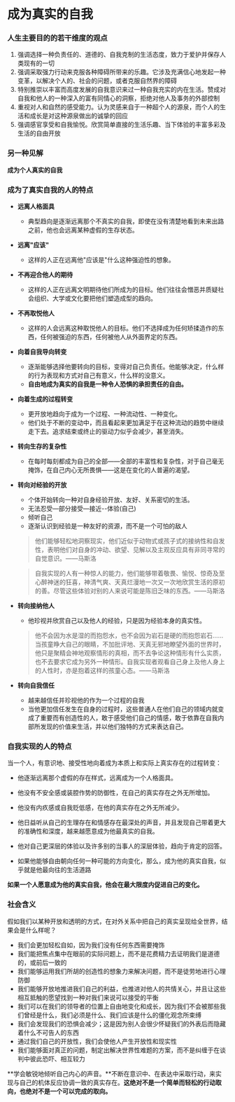 # 成为真实的自我

### 人生主要目的的若干维度的观点

1. 强调选择一种负责任的、道德的、自我克制的生活态度，致力于爱护并保存人类现有的一切
2. 强调采取强力行动来克服各种障碍所带来的乐趣。它涉及充满信心地发起一种变革，以解决个人的、社会的问题，或者克服自然界的障碍
3. 特别推崇以丰富而高度发展的自我意识来过一种自我充实的内在生活。赞成对自我和他人的一种深入的富有同情心的洞察，拒绝对他人及事务的外部控制
4. 重视对人和自然的感受能力。认为灵感来自于一种超个人的源泉，而个人的生活和成长是对这种源泉做出的诚挚的回应
5. 强调感官享受和自我愉悦。欣赏简单直接的生活乐趣、当下体验的丰富多彩及生活的自由开放

### 另一种见解

**成为个人真实的自我**

### 成为了真实自我的人的特点

- **远离人格面具**

  - 典型趋向是逐渐远离那个不真实的自我，即使在没有清楚地看到未来出路之前，他也会远离某种虚假的生存状态。

- **远离"应该"**

  - 这样的人正在远离他"应该是"什么这种强迫性的想象。

- **不再迎合他人的期待**

  - 这样的人正在远离文明期待他们所成为的目标。他们往往会憎恶并质疑社会组织、大学或文化要把他们塑造成型的趋向。

- **不再取悦他人**

  - 这样的人会远离这种取悦他人的目标。他们不选择成为任何矫揉造作的东西，任何被强迫的东西，任何被他人从外面界定的东西。

- **向着自我导向转变**

  - 逐渐能够选择他要转向的目标，变得对自己负责任。他能够决定，什么样的行为表现和方式对自己有意义，什么样的没意义。
  - **自由地成为真实的自我是一种令人恐惧的承担责任的自由。**

- **向着生成的过程转变**

  - 更开放地趋向于成为一个过程、一种流动性、一种变化。
  - 他们处于不断的变动中，而且看起来更加满足于在这种流动的趋势中继续走下去。追求结束或终止的驱动力似乎会减少，甚至消失。

- **转向生存的复杂性**

  - 在每时每刻都成为自己的全部——全部的丰富性和复杂性，对于自己毫无掩饰，在自己内心无所畏惧——这是在变化的人普遍的渴望。

- **转向对经验的开放**

  - 个体开始转向一种对自身经验开放、友好、关系密切的生活。
  - 无法忍受—部分接受—接近--体验(自己)
  - 倾听自己
  - 逐渐认识到经验是一种友好的资源，而不是一个可怕的敌人

  > 他们能够轻松地洞察现实，他们近似于动物式或孩子式的接纳性和自发性，表明他们对自身的冲动、欲望、见解以及主观反应具有非同寻常的自觉意识。——马斯洛

  > 自我实现的人有一种惊人的能力，他们能够带着敬畏、愉悦、惊奇及至心醉神迷的狂喜，神清气爽、天真烂漫地一次又一次地欣赏生活的原初的善。尽管这些体验对别的人来说可能是陈旧乏味的东西。——马斯洛

- **转向接纳他人**

  - 他珍视并欣赏自己以及他人的经验，只是因为经验本身的真实性。

  > 他不会因为水是湿的而抱怨水，也不会因为岩石是硬的而抱怨岩石……当孩童睁大自己的眼睛，不加批评地、天真无邪地瞭望外面的世界时，他只是聚精会神地观察情形的真相，而不去争论这种情形有什么实质，也不去要求它成为另外一种情形。自我实现者观看自己身上及他人身上的人性时，亦是抱着这样的孩童心态。——马斯洛

- **转向自我信任**

  - 越来越信任并珍视他的作为一个过程的自我
  - 当他更加信任发生在自身的过程时，这些普通人在他们自己的领域内就变成了重要而有创造性的人，敢于感受他们自己的情感，敢于依靠在自我内部所发现的价值来生活，并以他们独特的方式来表达自己。

### 自我实现的人的特点

当一个人，有意识地、接受性地向着成为本质上和实际上真实存在的过程转变：

- 他逐渐远离那个虚假的存在样式，远离成为一个人格面具。

- 他没有不安全感或装腔作势的防御性，在自己的真实存在之外无所增加。

- 他没有内疚感或自我贬低感，在他的真实存在之外无所减少。

- 他日益听从自己的生理存在和情感存在最深处的声音，并且发现自己带着更大的准确性和深度，越来越愿意成为他最真实的自我。

- 他对自己更深层的体验以及许多别的当事人的深层体验，趋向于肯定的回答。
- 如果他能够自由朝向任何一种可能的方向变化，那么，成为他的真实自我，似乎就是他最向往的生活道路

**如果一个人愿意成为他的真实自我，他会在最大限度内促进自己的变化。**

### 社会含义

假如我们以某种开放和透明的方式，在对外关系中把自己的真实呈现给全世界，结果会是什么样呢？

- 我们会更加轻松自如，因为我们没有任何东西需要掩饰
- 我们能把焦点集中在眼前的实际问题上，而不是花费精力去证明我们是道德的，或前后一致的
- 我们能够运用我们所胡的创造性的想象力来解决问题，而不是徒劳地进行心理防御
- 我们能够开放地推进我们自己的利益，也推进对他人的共情关心，并且让这些相互抵触的愿望找到一种对我们来说可以接受的平衡
- 我们可以在我们的领导者的位置上自由地变化和成长，因为我们不会被那些我们曾经是什么，我们必须是什么、我们应该是什么的僵化观念所束缚
- 我们会发现我们的恐惧会减少；这是因为别人会很少怀疑我们的外表后而隐藏着什么不可告人的东西
- 通过我们自己的开放性，我们会使他人产生开放性和现实性
- 我们能够面对真正的问题，制定出解决世界性难题的方案，而不是纠缠于在谈判中彼此恐吓、相互较力

**学会敏锐地倾听自己内心的声音。**不断在意识中、在表达中采取行动，来实现与自己的机体反应协调一致的真实存在。**这绝对不是一个简单而轻松的行动取向，也绝对不是一个可以完成的取向。**



